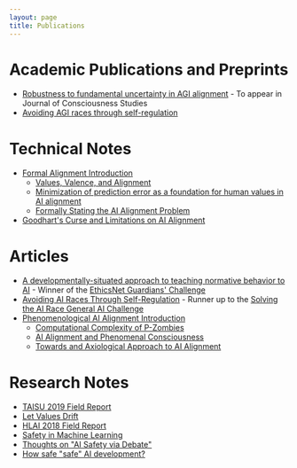 ```yaml
---
layout: page
title: Publications
---
```


# Academic Publications and Preprints

- [Robustness to fundamental uncertainty in AGI alignment](https://arxiv.org/abs/1807.09836) - To appear in Journal of Consciousness Studies
- [Avoiding AGI races through self-regulation](https://www.preprints.org/manuscript/201810.0030/v2)

# Technical Notes

- [Formal Alignment Introduction](https://www.lesswrong.com/s/sv2CwqTCso8wDdmmi)
  - [Values, Valence, and Alignment](https://www.lesswrong.com/posts/ALvnz3DrjHwmLG29F/values-valence-and-alignment)
  - [Minimization of prediction error as a foundation for human values in AI alignment](https://www.lesswrong.com/posts/Cu7yv4eM6dCeA67Af/minimization-of-prediction-error-as-a-foundation-for-human)
  - [Formally Stating the AI Alignment Problem](https://mapandterritory.org/formally-stating-the-ai-alignment-problem-fe7a6e3e5991)
- [Goodhart's Curse and Limitations on AI Alignment](https://www.lesswrong.com/posts/NqQxTn5MKEYhSnbuB/goodhart-s-curse-and-limitations-on-ai-alignment)

# Articles

- [A developmentally-situated approach to teaching normative behavior to AI](https://www.lesswrong.com/posts/uEAvtbtEBdsQJMdh8/a-developmentally-situated-approach-to-teaching-normative) - Winner of the [EthicsNet Guardians' Challenge](https://www.herox.com/EthicsNet/community)
- [Avoiding AI Races Through Self-Regulation](https://mapandterritory.org/avoiding-ai-races-through-self-regulation-1b815fca6b06) - Runner up to the [Solving the AI Race General AI Challenge](https://medium.com/goodai-news/solving-the-ai-race-finalists-15-000-of-prizes-5f57d1f6a45f)
- [Phenomenological AI Alignment Introduction](https://www.lesswrong.com/s/CRvxidrCkp7YE7gSK)
  - [Computational Complexity of P-Zombies](https://mapandterritory.org/computational-complexity-of-p-zombies-fc56909af96f)
  - [AI Alignment and Phenomenal Consciousness](https://mapandterritory.org/ai-alignment-and-phenomenal-consciousness-2ca23de6aebd)
  - [Towards and Axiological Approach to AI Alignment](https://mapandterritory.org/towards-an-axiological-approach-to-ai-alignment-4993d044d1b8)

# Research Notes

- [TAISU 2019 Field Report](https://www.lesswrong.com/posts/MmX2ZqET2QDYpSMDp/taisu-2019-field-report)
- [Let Values Drift](https://www.lesswrong.com/posts/JYdPbGS9mpJn3SAyA/let-values-drift-1)
- [HLAI 2018 Field Report](https://www.lesswrong.com/posts/axsizR4vEX8qtuLpR/hlai-2018-field-report)
- [Safety in Machine Learning](https://www.lesswrong.com/posts/3iP8P57mNpHBFfYkd/safety-in-machine-learning)
- [Thoughts on "AI Safety via Debate"](https://www.lesswrong.com/posts/WRy6KNnxwQHc5Ktjc/thoughts-on-ai-safety-via-debate)
- [How safe "safe" AI development?](https://www.lesswrong.com/posts/JDZsoykx3KBp8ptEi/how-safe-safe-ai-development)

